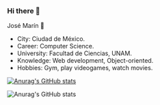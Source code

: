 <!--**Jose2432/Jose2432** is a ✨ _special_ ✨ repository because its `README.md` (this file) appears on your GitHub profile.

Here are some ideas to get you started:-->

### Hi there 👋

José Marín 🌴
- City: Ciudad de México.
- Career: Computer Science.
- University: Facultad de Ciencias, UNAM.
- Knowledge: Web development, Object-oriented.
- Hobbies: Gym, play videogames, watch movies.

[![Anurag's GitHub stats](https://github-readme-stats.vercel.app/api?username=Jose2432)](https://github.com/anuraghazra/github-readme-stats)

![Anurag's GitHub stats](https://github-readme-stats.vercel.app/api?username=Jose2432&show_icons=true&theme=radical)

